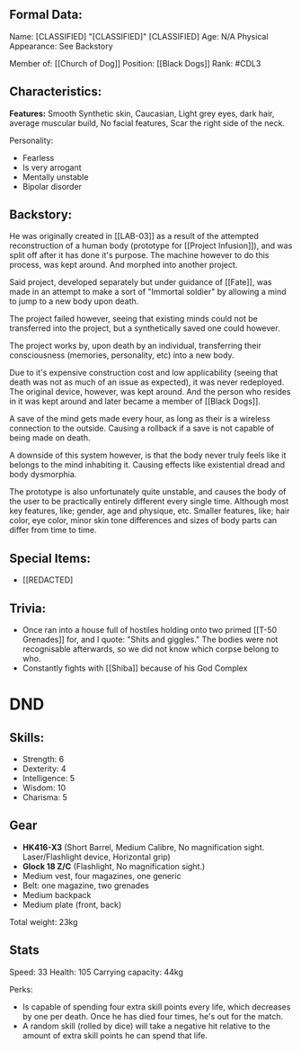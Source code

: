## Formal Data:
Name: \[CLASSIFIED] "\[CLASSIFIED]" \[CLASSIFIED]
Age: N/A
Physical Appearance: See Backstory

Member of: [[Church of Dog]]
Position: [[Black Dogs]]
Rank: #CDL3 

## Characteristics:
**Features:** Smooth Synthetic skin, Caucasian, Light grey eyes, dark hair, average muscular build, No facial features, Scar the right side of the neck.

Personality:
- Fearless
- Is very arrogant
- Mentally unstable
- Bipolar disorder
## Backstory:
He was originally created in [[LAB-03]] as a result of the attempted reconstruction of a human body (prototype for [[Project Infusion]]), and was split off after it has done it's purpose. The machine however to do this process, was kept around. And morphed into another project.

Said project, developed separately but under guidance of [[Fate]], was made in an attempt to make a sort of "Immortal soldier" by allowing a mind to jump to a new body upon death.

The project failed however, seeing that existing minds could not be transferred into the project, but a synthetically saved one could however.

The project works by, upon death by an individual, transferring their consciousness (memories, personality, etc) into a new body.

Due to it's expensive construction cost and low applicability (seeing that death was not as much of an issue as expected), it was never redeployed. The original device, however, was kept around. And the person who resides in it was kept around and later became a member of [[Black Dogs]].

A save of the mind gets made every hour, as long as their is a wireless connection to the outside. Causing a rollback if a save is not capable of being made on death.

A downside of this system however, is that the body never truly feels like it belongs to the mind inhabiting it. Causing effects like existential dread and body dysmorphia.

The prototype is also unfortunately quite unstable, and causes the body of the user to be practically entirely different every single time. Although most key features, like; gender, age and physique, etc. Smaller features, like; hair color, eye color, minor skin tone differences and sizes of body parts can differ from time to time.
## Special Items:
- \[\[REDACTED]

## Trivia:
- Once ran into a house full of hostiles holding onto two primed [[T-50 Grenades]] for, and I quote: "Shits and giggles."
  The bodies were not recognisable afterwards, so we did not know which corpse belong to who. 
- Constantly fights with [[Shiba]] because of his God Complex

# DND
## Skills:
- Strength: 6
- Dexterity: 4
- Intelligence: 5
- Wisdom: 10
- Charisma: 5

## Gear
- **HK416-X3** (Short Barrel, Medium Calibre, No magnification sight. Laser/Flashlight device, Horizontal grip)
- **Glock 18 Z/C** (Flashlight, No magnification sight.)
- Medium vest, four magazines, one generic
- Belt: one magazine, two grenades
- Medium backpack
- Medium plate (front, back)

Total weight: 23kg

## Stats
Speed: 33
Health: 105
Carrying capacity: 44kg

Perks:
- Is capable of spending four extra skill points every life, which decreases by one per death. Once he has died four times, he's out for the match.
- A random skill (rolled by dice) will take a negative hit relative to the amount of extra skill points he can spend that life.